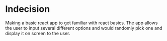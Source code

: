 # Indecision
Making a basic react app to get familiar with react basics. The app allows the user to input several different options and would randomly pick one and display it on screen to the user.

